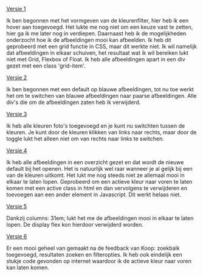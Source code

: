 [Versie 1](https://annedegroot.github.io/fevd/opdracht1/v1/)

Ik ben begonnen met het vormgeven van de kleurenfilter, hier heb ik een hover aan toegevoegd.
Het lukte me nog niet om een keuze vast te zetten, hier ga ik me later nog in verdiepen. Daarnaast heb ik de mogelijkheden
onderzocht hoe ik de afbeeldingen mooi kan afbeelden. Ik heb dit geprobeerd met een grid functie in CSS, maar dit werkte niet.
Ik wil namelijk dat afbeeldingen in elkaar schuiven, het resultaat wat ik wil bereiken lukt niet met Grid, Flexbox of Float.
Ik heb alle afbeeldingen apart in een div gezet met een class 'grid-item'.

[Versie 2](https://annedegroot.github.io/fevd/opdracht1/v2/)

Ik ben begonnen met een default op blauwe afbeeldingen, tot nu toe werkt het om te switchen van blauwe afbeeldingen naar
paarse afbeeldingen. Alle div's die om de afbeeldingen zaten heb ik verwijderd.

[Versie 3](https://annedegroot.github.io/fevd/opdracht1/v3/)

Ik heb alle kleuren foto's toegevoegd en je kunt nu switchten tussen de kleuren. Je kunt door de kleuren klikken van links
naar rechts, maar door de toggle lukt het alleen niet om van rechts naar links te switchen.

[Versie 4](https://annedegroot.github.io/fevd/opdracht1/v4/)

Ik heb alle afbeeldingen in een overzicht gezet en dat wordt de nieuwe default bij het openen. Het is natuurlijk wel raar
wanneer je al gelijk bij een van de kleuren uitkomt. Het lukt me nog steeds niet ze allemaal mooi in elkaar te laten lopen.
Geprobeerd om een actieve kleur naar voren te laten komen met een active class in html en dan vervolgens te verwijderen en
toevoegen aan een ander element in Javascript. Dit werkt helaas niet.

[Versie 5](https://annedegroot.github.io/fevd/opdracht1/v5/)

Dankzij columns: 31em; lukt het me de afbeeldingen mooi in elkaar te laten lopen. De display flex kon hierdoor verwijderd
worden.

[Versie 6](https://annedegroot.github.io/fevd/opdracht1/v6/)

Er een mooi geheel van gemaakt na de feedback van Koop: zoekbalk toegevoegd, resultaten zoeken en filteropties. Ik heb
ook eindelijk een stukje code gevonden op internet waardoor ik de actieve kleur naar voren kan laten komen.
